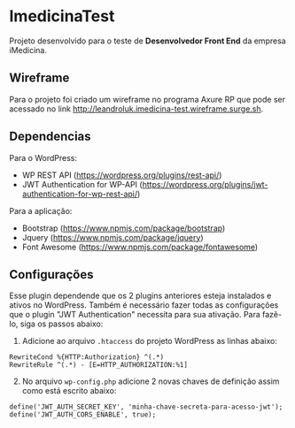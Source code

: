 # ImedicinaTest

Projeto desenvolvido para o teste de **Desenvolvedor Front End** da empresa iMedicina.

## Wireframe

Para o projeto foi criado um wireframe no programa Axure RP que pode ser acessado no link http://leandroluk.imedicina-test.wireframe.surge.sh.

## Dependencias

Para o WordPress:

 - WP REST API (https://wordpress.org/plugins/rest-api/)
 - JWT Authentication for WP-API (https://wordpress.org/plugins/jwt-authentication-for-wp-rest-api/)

Para a aplicação:

 - Bootstrap (https://www.npmjs.com/package/bootstrap)
 - Jquery (https://www.npmjs.com/package/jquery)
 - Font Awesome (https://www.npmjs.com/package/fontawesome)

## Configurações

Esse plugin dependende que os 2 plugins anteriores esteja instalados e ativos no WordPress. Também 
é necessário fazer todas as configurações que o plugin "JWT Authentication" necessíta para sua 
ativação. Para fazê-lo, siga os passos abaixo:

1. Adicione ao arquivo `.htaccess` do projeto WordPress as linhas abaixo:
```
RewriteCond %{HTTP:Authorization} ^(.*)
RewriteRule ^(.*) - [E=HTTP_AUTHORIZATION:%1]
```

2. No arquivo `wp-config.php` adicione 2 novas chaves de definição assim como está escrito abaixo:
```
define('JWT_AUTH_SECRET_KEY', 'minha-chave-secreta-para-acesso-jwt');
define('JWT_AUTH_CORS_ENABLE', true);
```